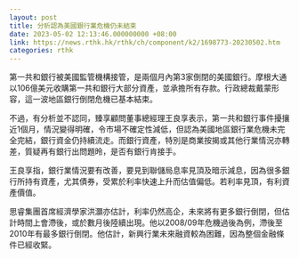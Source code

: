 ```yaml
---
layout: post
title: 分析認為美國銀行業危機仍未結束
date: 2023-05-02 12:13:46.000000000 +08:00
link: https://news.rthk.hk/rthk/ch/component/k2/1698773-20230502.htm
categories: rthk
---
```


第一共和銀行被美國監管機構接管，是兩個月內第3家倒閉的美國銀行。摩根大通以106億美元收購第一共和銀行大部分資產，並承擔所有存款。行政總裁戴蒙形容，這一波地區銀行倒閉危機已基本結束。

不過，有分析並不認同，臻享顧問董事總經理王良享表示，第一共和銀行事件擾攘近1個月，情況變得明確，令市場不確定性減低，但認為美國地區銀行業危機未完全完結，銀行資金仍持續流走。而銀行資產，特別是商業按揭或其他行業情況亦轉差，質疑再有銀行出問題昤，是否有銀行肯接手。

王良享指，銀行業情況要有改善，要見到聯儲局息率見頂及暗示減息，因為很多銀行所持有資產，尤其債券，受累於利率快速上升而估值偏低。若利率見頂，有利資產價值。

思睿集團首席經濟學家洪灝亦估計，利率仍然高企，未來將有更多銀行倒閉，但估計時間上會滯後，或於數月後陸續出現。他以2008/09年危機過後為例，滯後至2010年有最多銀行倒閉。他估計，新興行業未來融資較為困難，因為整個金融條件已經收緊。
